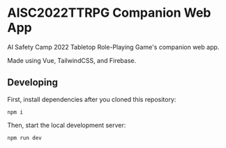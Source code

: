 # AISC2022TTRPG Companion Web App

AI Safety Camp 2022 Tabletop Role-Playing Game's companion web app.

Made using Vue, TailwindCSS, and Firebase.

## Developing

First, install dependencies after you cloned this repository:

```
npm i
```

Then, start the local development server:

```
npm run dev
```